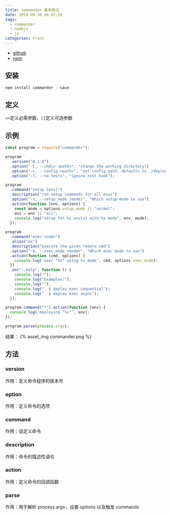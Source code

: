 ```yaml
---
title: commander 基本用法
date: 2019-09-30 16:07:26
tags:
  - commander
  - nodejs
  - js
categories: Front
---
```


- [github](https://github.com/tj/commander.js)
- [npm](https://www.npmjs.com/package/commander)

## 安装

```javascript
npm install commander --save
```

<!-- more -->

## 定义

`<>`定义必需参数，`[]`定义可选参数

## 示例

```javascript
const program = require("commander");

program
  .version("0.1.0")
  .option("-C, --chdir <path>", "change the working directory")
  .option("-c, --config <path>", "set config path. defaults to ./deploy.conf")
  .option("-T, --no-tests", "ignore test hook");

program
  .command("setup [env]")
  .description("run setup commands for all envs")
  .option("-s, --setup_mode [mode]", "Which setup mode to use")
  .action(function (env, options) {
    const mode = options.setup_mode || "normal";
    env = env || "all";
    console.log("setup for %s env(s) with %s mode", env, mode);
  });

program
  .command("exec <cmd>")
  .alias("ex")
  .description("execute the given remote cmd")
  .option("-e, --exec_mode <mode>", "Which exec mode to use")
  .action(function (cmd, options) {
    console.log('exec "%s" using %s mode', cmd, options.exec_mode);
  })
  .on("--help", function () {
    console.log("");
    console.log("Examples:");
    console.log("");
    console.log("  $ deploy exec sequential");
    console.log("  $ deploy exec async");
  });

program.command("*").action(function (env) {
  console.log('deploying "%s"', env);
});

program.parse(process.argv);
```

结果：
{% asset_img commander.png %}

## 方法

### version

作用：定义命令程序的版本号

### option

作用：定义命令的选项

### command

作用：自定义命令

### description

作用：命令的描述性语句

### action

作用：定义命令的回调函数

### parse

作用：用于解析 process.argv，设置 options 以及触发 commands
